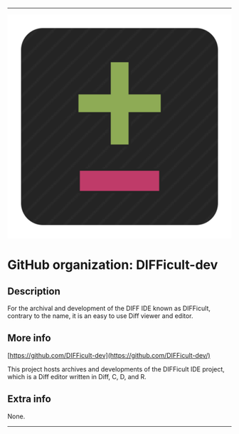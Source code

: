 
***

![Diff1.png failed to load. The file may be missing or corrupt. Check the file path for errors first.](/AdditionalInfo/2/DIFFicult-dev/Diff1.png)

# GitHub organization: DIFFicult-dev

## Description

For the archival and development of the DIFF IDE known as DIFFicult, contrary to the name, it is an easy to use Diff viewer and editor.

## More info

[https://github.com/DIFFicult-dev](https://github.com/DIFFicult-dev/)

This project hosts archives and developments of the DIFFicult IDE project, which is a Diff editor written in Diff, C, D, and R.

## Extra info

None.

***
